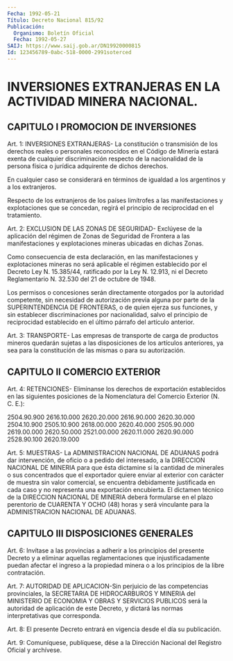 ```yaml
---
Fecha: 1992-05-21
Título: Decreto Nacional 815/92
Publicación:
  Organismo: Boletín Oficial
  Fecha: 1992-05-27
SAIJ: https://www.saij.gob.ar/DN19920000815
Id: 123456789-0abc-518-0000-2991soterced
---
```

# INVERSIONES EXTRANJERAS EN LA ACTIVIDAD MINERA NACIONAL.

## CAPITULO I PROMOCION DE INVERSIONES

<a id="1"></a>
Art. 1: INVERSIONES EXTRANJERAS- La constitución o transmisión de los  derechos  reales  o  personales reconocidos en el Código de Minería estará exenta de cualquier  discriminación  respecto  de la nacionalidad  de  la persona física o jurídica adquirente de dichos derechos.

En cualquier caso  se  considerará  en  términos de igualdad a los argentinos y a los extranjeros.

Respecto  de  los  extranjeros  de  los países  limítrofes  a  las manifestaciones  y  explotaciones  que  se    concedan,  regirá  el principio de reciprocidad en el tratamiento.

<a id="2"></a>
Art.  2:  EXCLUSION DE LAS ZONAS DE SEGURIDAD- Exclúyese de la aplicación del régimen  de  Zonas  de  Seguridad  de Frontera a las manifestaciones  y explotaciones mineras ubicadas en  dichas  Zonas.

Como consecuencia  de  esta  declaración, en las manifestaciones y explotaciones mineras no será aplicable  el régimen establecido por el Decreto Ley N. 15.385/44, ratificado por la Ley N. 12.913, ni el Decreto  Reglamentario  N.  32.530 del 21 de octubre  de  1948.

Los permisos o concesiones serán  directamente  otorgados  por  la autoridad  competente,  sin necesidad de autorización previa alguna por parte de la SUPERINTENDENCIA  DE  FRONTERAS,  o de quien ejerza sus funciones, y sin establecer discriminaciones por  nacionalidad, salvo  el  principio  de  reciprocidad  establecido  en  el  último párrafo del artículo anterior.

<a id="3"></a>
Art.  3:  TRANSPORTE-  Las  empresas de transporte de carga de productos  mineros quedarán sujetas  a  las  disposiciones  de  los artículos anteriores,  ya  sea para la constitución de las mismas o para su autorización.

## CAPITULO II COMERCIO EXTERIOR

<a id="4"></a>
Art.  4:  RETENCIONES-  Elimínanse los derechos de exportación establecidos en las siguientes  posiciones  de  la Nomenclatura del Comercio Exterior (N. C. E.):

2504.90.900     2616.10.000    2620.20.000 2616.90.000     2620.30.000    2504.10.900 2505.10.900     2618.00.000    2620.40.000 2505.90.000     2619.00.000    2620.50.000 2521.00.000     2620.11.000    2620.90.000 2528.90.100     2620.19.000

<a id="5"></a>
Art.  5: MUESTRAS- La ADMINISTRACION NACIONAL DE ADUANAS podrá dar intervención,  de  oficio  o  a  pedido  del  interesado,  a la DIRECCION  NACIONAL  DE  MINERIA  para  que  ésta  dictamine  si la cantidad  de  minerales o sus concentrados que el exportador quiere enviar al exterior  con carácter de muestra sin valor comercial, se encuentra debidamente  justificada en cada caso y no representa una exportación  encubierta.   El  dictamen  técnico  de  la  DIRECCION NACIONAL DE MINERIA deberá  formularse  en  el  plazo perentorio de CUARENTA Y OCHO (48) horas y será vinculante para la ADMINISTRACION NACIONAL DE ADUANAS.

## CAPITULO III DISPOSICIONES GENERALES

<a id="6"></a>
Art.  6:  Invítase a las provincias a adherir a los principios del presente Decreto  y  a  eliminar  aquellas reglamentaciones que injustificadamente puedan afectar el ingreso  a la propiedad minera o a los principios de la libre contratación.

<a id="7"></a>
Art. 7: AUTORIDAD DE APLICACION-Sin perjuicio de las competencias    provinciales,  la  SECRETARIA  DE  HIDROCARBUROS  Y MINERIA del MINISTERIO  DE  ECONOMIA  Y  OBRAS Y SERVICIOS PUBLICOS será  la autoridad de  aplicación de este Decreto,  y  dictará  las normas interpretativas que corresponda.

<a id="8"></a>
Art. 8: El presente Decreto entrará en vigencia desde el día su publicación.

<a id="9"></a>
Art. 9: Comuníquese, publíquese, dése a la Dirección Nacional del Registro Oficial y archívese.